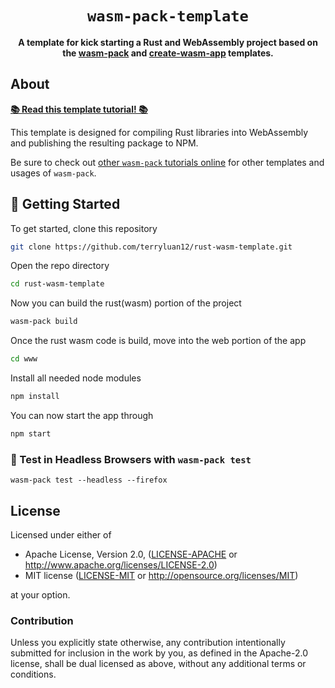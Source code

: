 <div align="center">

  <h1><code>wasm-pack-template</code></h1>

<strong>A template for kick starting a Rust and WebAssembly project based on the <a href="https://github.com/rustwasm/wasm-pack">wasm-pack</a> and <a href="https://github.com/rustwasm/create-wasm-app">create-wasm-app</a> templates.</strong>

</div>

## About

[**📚 Read this template tutorial! 📚**][template-docs]

This template is designed for compiling Rust libraries into WebAssembly and
publishing the resulting package to NPM.

Be sure to check out [other `wasm-pack` tutorials online][tutorials] for other
templates and usages of `wasm-pack`.

[tutorials]: https://rustwasm.github.io/docs/wasm-pack/tutorials/index.html
[template-docs]: https://rustwasm.github.io/docs/wasm-pack/tutorials/npm-browser-packages/index.html

## 🚴 Getting Started

To get started, clone this repository

```bash
git clone https://github.com/terryluan12/rust-wasm-template.git
```

Open the repo directory

```bash
cd rust-wasm-template
```

Now you can build the rust(wasm) portion of the project

```bash
wasm-pack build
```

Once the rust wasm code is build, move into the web portion of the app

```bash
cd www
```

Install all needed node modules

```bash
npm install
```

You can now start the app through

```bash
npm start
```

### 🔬 Test in Headless Browsers with `wasm-pack test`

```
wasm-pack test --headless --firefox
```

## License

Licensed under either of

- Apache License, Version 2.0, ([LICENSE-APACHE](LICENSE-APACHE) or http://www.apache.org/licenses/LICENSE-2.0)
- MIT license ([LICENSE-MIT](LICENSE-MIT) or http://opensource.org/licenses/MIT)

at your option.

### Contribution

Unless you explicitly state otherwise, any contribution intentionally
submitted for inclusion in the work by you, as defined in the Apache-2.0
license, shall be dual licensed as above, without any additional terms or
conditions.
